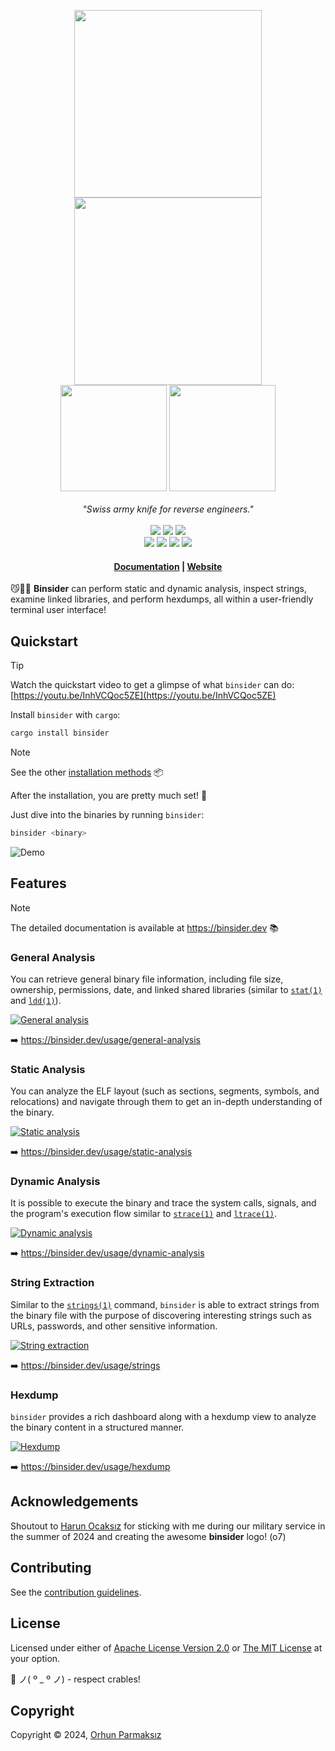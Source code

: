 <p align="center">
    <img src="https://raw.githubusercontent.com/orhun/binsider/main/website/src/assets/binsider-logo-dark.png#gh-dark-mode-only" width="300"></a>
    <img src="https://raw.githubusercontent.com/orhun/binsider/main/website/src/assets/binsider-logo-light.png#gh-light-mode-only" width="300"></a>
    <br>
    <img src="https://raw.githubusercontent.com/orhun/binsider/main/website/src/assets/binsider-text-dark.png#gh-dark-mode-only" width="170"></a>
    <img src="https://raw.githubusercontent.com/orhun/binsider/main/website/src/assets/binsider-text-light.png#gh-light-mode-only" width="170"></a>
    <br>
    <br>
    <em>"Swiss army knife for reverse engineers."</em>
    <br>
    <br>
    <a href="https://github.com/orhun/git-cliff/releases">
        <img src="https://img.shields.io/github/v/release/orhun/git-cliff?style=flat&labelColor=1d1d1d&color=f8be75&logo=GitHub&logoColor=white"></a>
    <a href="https://crates.io/crates/git-cliff/">
        <img src="https://img.shields.io/crates/v/git-cliff?style=flat&labelColor=1d1d1d&color=f8be75&logo=Rust&logoColor=white"></a>
    <a href="https://codecov.io/gh/orhun/git-cliff">
        <img src="https://img.shields.io/codecov/c/gh/orhun/git-cliff?style=flat&labelColor=1d1d1d&color=f8be75&logo=Codecov&logoColor=white"></a>
    <br>
    <a href="https://github.com/orhun/git-cliff/actions?query=workflow%3A%22Continuous+Integration%22">
        <img src="https://img.shields.io/github/actions/workflow/status/orhun/git-cliff/ci.yml?style=flat&labelColor=1d1d1d&color=white&logo=GitHub%20Actions&logoColor=white"></a>
    <a href="https://github.com/orhun/git-cliff/actions?query=workflow%3A%22Continuous+Deployment%22">
        <img src="https://img.shields.io/github/actions/workflow/status/orhun/git-cliff/cd.yml?style=flat&labelColor=1d1d1d&color=white&logo=GitHub%20Actions&logoColor=white&label=deploy"></a>
    <a href="https://hub.docker.com/r/orhunp/git-cliff">
        <img src="https://img.shields.io/github/actions/workflow/status/orhun/git-cliff/docker.yml?style=flat&labelColor=1d1d1d&color=white&label=docker&logo=Docker&logoColor=white"></a>
    <a href="https://docs.rs/git-cliff-core/">
        <img src="https://img.shields.io/docsrs/git-cliff-core?style=flat&labelColor=1d1d1d&color=white&logo=Rust&logoColor=white"></a>
    <br>
</p>

<h4 align="center">
  <a href="https://binsider.dev/getting-started/">Documentation</a> |
  <a href="https://binsider.dev/">Website</a>
</h4>

😼🕵️‍♂️ **Binsider** can perform static and dynamic analysis, inspect strings, examine linked libraries, and perform hexdumps, all within a user-friendly terminal user interface!

## Quickstart

> [!TIP]
> Watch the quickstart video to get a glimpse of what `binsider` can do: [https://youtu.be/InhVCQoc5ZE](https://youtu.be/InhVCQoc5ZE)

Install `binsider` with `cargo`:

```bash
cargo install binsider
```

> [!NOTE]  
> See the other [installation methods](https://binsider.dev/installation/crates-io/) 📦

After the installation, you are pretty much set! 💯

Just dive into the binaries by running `binsider`:

```bash
binsider <binary>
```

![Demo](website/src/content/assets/quickstart.gif)

## Features

> [!NOTE]  
> The detailed documentation is available at <https://binsider.dev> 📚

### General Analysis

You can retrieve general binary file information, including file size, ownership, permissions, date, and linked shared libraries (similar to [`stat(1)`](https://www.man7.org/linux/man-pages/man1/stat.1.html) and [`ldd(1)`](https://www.man7.org/linux/man-pages/man1/ldd.1.html)).

[![General analysis](website/src/assets/demo/binsider-general-analysis.gif)](https://binsider.dev/usage/general-analysis)

➡️ <https://binsider.dev/usage/general-analysis>

### Static Analysis

You can analyze the ELF layout (such as sections, segments, symbols, and relocations) and navigate through them to get an in-depth understanding of the binary.

[![Static analysis](website/src/assets/demo/binsider-static-analysis.gif)](https://binsider.dev/usage/static-analysis)

➡️ <https://binsider.dev/usage/static-analysis>

### Dynamic Analysis

It is possible to execute the binary and trace the system calls, signals, and the program's execution flow similar to [`strace(1)`](https://man7.org/linux/man-pages/man1/strace.1.html) and [`ltrace(1)`](https://man7.org/linux/man-pages/man1/ltrace.1.html).

[![Dynamic analysis](website/src/assets/demo/binsider-dynamic-analysis.gif)](https://binsider.dev/usage/dynamic-analysis)

➡️ <https://binsider.dev/usage/dynamic-analysis>

### String Extraction

Similar to the [`strings(1)`](https://linux.die.net/man/1/strings) command, `binsider` is able to extract strings from the binary file with the purpose of discovering interesting strings such as URLs, passwords, and other sensitive information.

[![String extraction](website/src/assets/demo/binsider-strings.gif)](https://binsider.dev/usage/strings)

➡️ <https://binsider.dev/usage/strings>

### Hexdump

`binsider` provides a rich dashboard along with a hexdump view to analyze the binary content in a structured manner.

[![Hexdump](website/src/assets/demo/binsider-hexdump.gif)](https://binsider.dev/usage/hexdump)

➡️ <https://binsider.dev/usage/hexdump>

## Acknowledgements

Shoutout to [Harun Ocaksız](https://instagram.com/harunocaksiz) for sticking with me during our military service in the summer of 2024 and creating the awesome **binsider** logo! (o7)

## Contributing

See the [contribution guidelines](CONTRIBUTING.md).

## License

Licensed under either of [Apache License Version 2.0](./LICENSE-APACHE) or [The MIT License](./LICENSE-MIT) at your option.

🦀 ノ( º \_ º ノ) - respect crables!

## Copyright

Copyright © 2024, [Orhun Parmaksız](mailto:orhunparmaksiz@gmail.com)
